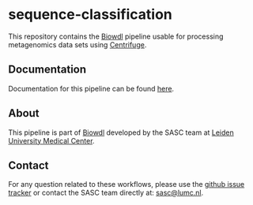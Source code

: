 # sequence-classification

This repository contains the [Biowdl](https://github.com/biowdl) pipeline usable for processing metagenomics data sets using [Centrifuge](https://github.com/infphilo/centrifuge).

## Documentation

Documentation for this pipeline can be found [here](https://biowdl.github.io/sequence-classification).

## About
This pipeline is part of [Biowdl](https://github.com/biowdl) developed by the SASC team at [Leiden University Medical Center](https://www.lumc.nl/).

## Contact
<p>
  <!-- Obscure e-mail address for spammers -->
For any question related to these workflows, please use the
<a href="https://github.com/biowdl/sequence-classification/issues">github issue tracker</a>
or contact the SASC team directly at: 
<a href="&#109;&#97;&#105;&#108;&#116;&#111;&#58;&#115;&#97;&#115;&#99;&#64;&#108;&#117;&#109;&#99;&#46;&#110;&#108;">
&#115;&#97;&#115;&#99;&#64;&#108;&#117;&#109;&#99;&#46;&#110;&#108;</a>.
</p>
